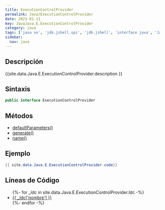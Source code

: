```yaml
---
title: ExecutionControlProvider
permalink: Java/ExecutionControlProvider
date: 2021-01-11
key: JavaJava.E.ExecutionControlProvider
category: java
tags: ['java se', 'jdk.jshell.spi', 'jdk.jshell', 'interface java', 'Java 9']
sidebar: 
  nav: java
---
```


## Descripción
{{site.data.Java.E.ExecutionControlProvider.description }}

## Sintaxis
~~~java
public interface ExecutionControlProvider
~~~

## Métodos
* [defaultParameters()](/Java/ExecutionControlProvider/defaultParameters)
* [generate()](/Java/ExecutionControlProvider/generate)
* [name()](/Java/ExecutionControlProvider/name)

## Ejemplo
~~~java
{{ site.data.Java.E.ExecutionControlProvider.code}}
~~~

## Líneas de Código
<ul>
{%- for _ldc in site.data.Java.E.ExecutionControlProvider.ldc -%}
   <li>
       <a href="{{_ldc['url'] }}">{{ _ldc['nombre'] }}</a>
   </li>
{%- endfor -%}
</ul>

